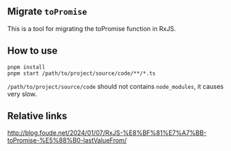 ## Migrate `toPromise`

This is a tool for migrating the toPromise function in RxJS.

## How to use

```shell
pnpm install
pnpm start /path/to/project/source/code/**/*.ts
```

`/path/to/project/source/code` should not contains `node_modules`, it causes very slow.

## Relative links

http://blog.foude.net/2024/01/07/RxJS-%E8%BF%81%E7%A7%BB-toPromise-%E5%88%B0-lastValueFrom/
